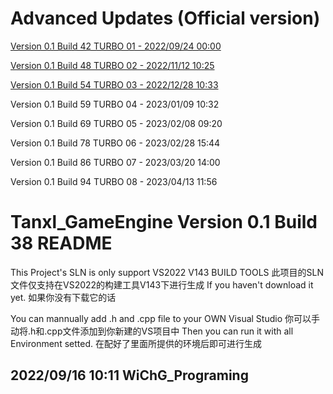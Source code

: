 # Advanced Updates (Official version)
[Version 0.1 Build 42 TURBO 01 - 2022/09/24 00:00](https://github.com/NormanGrimes/Tanxl_GameEngine/commit/745737dd7657d30426fc1ade26ca015d0c392047)

[Version 0.1 Build 48 TURBO 02 - 2022/11/12 10:25](https://github.com/NormanGrimes/Tanxl_GameEngine/commit/334cef132c790e15d9a2321cdc2d881da438fd65)

[Version 0.1 Build 54 TURBO 03 - 2022/12/28 10:33](https://github.com/NormanGrimes/Tanxl_GameEngine/commit/cba724e443b5c5c32b80dc338edd35bad98b1ea1)

Version 0.1 Build 59 TURBO 04 - 2023/01/09 10:32 

Version 0.1 Build 69 TURBO 05 - 2023/02/08 09:20

Version 0.1 Build 78 TURBO 06 - 2023/02/28 15:44

Version 0.1 Build 86 TURBO 07 - 2023/03/20 14:00

Version 0.1 Build 94 TURBO 08 - 2023/04/13 11:56

# Tanxl_GameEngine Version 0.1 Build 38 README
This Project's SLN is only support VS2022 V143 BUILD TOOLS
此项目的SLN文件仅支持在VS2022的构建工具V143下进行生成
If you haven't download it yet.
如果你没有下载它的话

You can mannually add .h and .cpp file to your OWN Visual Studio
你可以手动将.h和.cpp文件添加到你新建的VS项目中
Then you can run it with all Environment setted.
在配好了里面所提供的环境后即可进行生成

2022/09/16 10:11 WiChG_Programing
--------------------
